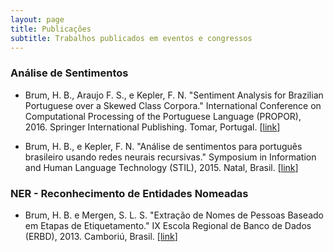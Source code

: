 ```yaml
---
layout: page
title: Publicações
subtitle: Trabalhos publicados em eventos e congressos
---
```


### Análise de Sentimentos

 - Brum, H. B., Araujo F. S., e Kepler, F. N. "Sentiment Analysis for Brazilian Portuguese over a Skewed Class Corpora." International Conference on Computational Processing of the Portuguese Language (PROPOR), 2016. Springer International Publishing. Tomar, Portugal. \[[link](http://link.springer.com/chapter/10.1007/978-3-319-41552-9_14)]

 - Brum, H. B., e Kepler, F. N. "Análise de sentimentos para português brasileiro usando redes neurais recursivas." Symposium in Information and Human Language Technology (STIL), 2015. Natal, Brasil. \[[link](http://www.lbd.dcc.ufmg.br/colecoes/tilic/2015/002.pdf)]

### NER - Reconhecimento de Entidades Nomeadas

 - Brum, H. B. e Mergen, S. L. S. "Extração de Nomes de Pessoas Baseado em Etapas de Etiquetamento." IX Escola Regional de Banco de Dados (ERBD), 2013. Camboriú, Brasil. \[[link](http://www.lbd.dcc.ufmg.br/colecoes/erbd/2013/003.pdf)]

